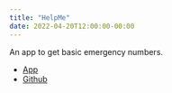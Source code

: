```yaml
---
title: "HelpMe"
date: 2022-04-20T12:00:00-00:00
---
```


An app to get basic emergency numbers.

- <a href="https://crisishelp.netlify.app" target="_blank" rel="noopener">App</a>
- <a href="https://github.com/mariehmai/helpme" target="_blank" rel="noopener">Github</a>
